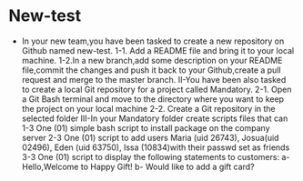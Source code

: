 # New-test
- In your new team,you have been tasked to create a new repository on Github named new-test.  1-1. Add a README file and bring it to your local machine.  1-2.In a new branch,add some description on your README file,commit the changes and push it back to your Github,create a pull request and merge to the master branch.  II-You have been also tasked to create a local Git repository for a project called Mandatory.  2-1. Open a Git Bash terminal and move to the directory where you want to keep the project on your local machine 2-2. Create a Git repository in the selected folder   III-In your Mandatory folder create scripts files that can  1-3 One (01) simple bash script to install package on the company server 2-3 One (01) script to add users Maria (uid 26743), Josua(uid 02496), Eden (uid 63750), Issa (10834)with their passwd set as friends 3-3 One (01) script to display the following statements to customers:             a- Hello,Welcome to Happy Gift!             b- Would like to add a gift card?